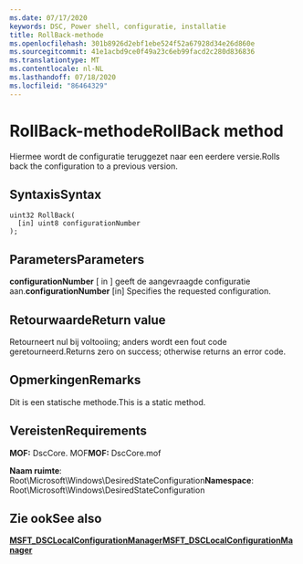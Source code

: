 ```yaml
---
ms.date: 07/17/2020
keywords: DSC, Power shell, configuratie, installatie
title: RollBack-methode
ms.openlocfilehash: 301b8926d2ebf1ebe524f52a67928d34e26d860e
ms.sourcegitcommit: 41e1acbd9ce0f49a23c6eb99facd2c280d836836
ms.translationtype: MT
ms.contentlocale: nl-NL
ms.lasthandoff: 07/18/2020
ms.locfileid: "86464329"
---
```

# <a name="rollback-method"></a><span data-ttu-id="ac8cf-103">RollBack-methode</span><span class="sxs-lookup"><span data-stu-id="ac8cf-103">RollBack method</span></span>

<span data-ttu-id="ac8cf-104">Hiermee wordt de configuratie teruggezet naar een eerdere versie.</span><span class="sxs-lookup"><span data-stu-id="ac8cf-104">Rolls back the configuration to a previous version.</span></span>

## <a name="syntax"></a><span data-ttu-id="ac8cf-105">Syntaxis</span><span class="sxs-lookup"><span data-stu-id="ac8cf-105">Syntax</span></span>

```mof
uint32 RollBack(
  [in] uint8 configurationNumber
);
```

## <a name="parameters"></a><span data-ttu-id="ac8cf-106">Parameters</span><span class="sxs-lookup"><span data-stu-id="ac8cf-106">Parameters</span></span>

<span data-ttu-id="ac8cf-107">**configurationNumber** \[ in \] geeft de aangevraagde configuratie aan.</span><span class="sxs-lookup"><span data-stu-id="ac8cf-107">**configurationNumber** \[in\] Specifies the requested configuration.</span></span>

## <a name="return-value"></a><span data-ttu-id="ac8cf-108">Retourwaarde</span><span class="sxs-lookup"><span data-stu-id="ac8cf-108">Return value</span></span>

<span data-ttu-id="ac8cf-109">Retourneert nul bij voltooiing; anders wordt een fout code geretourneerd.</span><span class="sxs-lookup"><span data-stu-id="ac8cf-109">Returns zero on success; otherwise returns an error code.</span></span>

## <a name="remarks"></a><span data-ttu-id="ac8cf-110">Opmerkingen</span><span class="sxs-lookup"><span data-stu-id="ac8cf-110">Remarks</span></span>

<span data-ttu-id="ac8cf-111">Dit is een statische methode.</span><span class="sxs-lookup"><span data-stu-id="ac8cf-111">This is a static method.</span></span>

## <a name="requirements"></a><span data-ttu-id="ac8cf-112">Vereisten</span><span class="sxs-lookup"><span data-stu-id="ac8cf-112">Requirements</span></span>

<span data-ttu-id="ac8cf-113">**MOF:** DscCore. MOF</span><span class="sxs-lookup"><span data-stu-id="ac8cf-113">**MOF:** DscCore.mof</span></span>

<span data-ttu-id="ac8cf-114">**Naam ruimte**: Root\Microsoft\Windows\DesiredStateConfiguration</span><span class="sxs-lookup"><span data-stu-id="ac8cf-114">**Namespace**: Root\Microsoft\Windows\DesiredStateConfiguration</span></span>

## <a name="see-also"></a><span data-ttu-id="ac8cf-115">Zie ook</span><span class="sxs-lookup"><span data-stu-id="ac8cf-115">See also</span></span>

[<span data-ttu-id="ac8cf-116">**MSFT_DSCLocalConfigurationManager**</span><span class="sxs-lookup"><span data-stu-id="ac8cf-116">**MSFT_DSCLocalConfigurationManager**</span></span>](msft-dsclocalconfigurationmanager.md)
